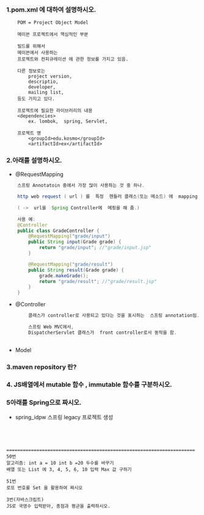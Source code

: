 ### 1.pom.xml 에 대하여 설명하시오.
```
	POM = Project Object Model
	
	메이븐 프로젝트에서 핵심적인 부분
	
	빌드를 위해서 
	메이븐에서 사용하는 
	프로젝트와 컨피규레이션 에 관한 정보를 가지고 있음.
	
	다른 정보로는
		project version, 
		descriptio, 
		developer,
		mailing list,
	등도 가지고 있다.	
	
	프로젝트에 필요한 라이브러리의 내용
	<dependencies>
		ex. lombok,  spring, Servlet, 

	프로젝트 명
		<groupId>edu.kosmo</groupId>
		<artifactId>ex</artifactId>
```
###  2.아래를 설명하시오.
- @RequestMapping
```java
	스프링 Annotatoin 중에서 가장 많이 사용하는 것 중 하나.
	
	http web request ( url ) 를  특정  헨들러 클래스(또는 메소드) 에  mapping 시켜 주는 동작을 함.
	
	( ->  url을  Spring Controller에  메핑을 해 줌.)
	
	사용 예:
	@Controller
	public class GradeController {
		@RequestMapping("grade/input")
		public String input(Grade grade) {
			return "grade/input"; //"grade/input.jsp" 
		}

		@RequestMapping("grade/result")
		public String result(Grade grade) {
			grade.makeGrade();
			return "grade/result"; //"grade/result.jsp" 
		}
	}
```
- @Controller
```java
		클래스가 controller로 사용되고 있다는 것을 표시하는  스프링 annotation임.
		
		스프링 Web MVC에서,
		DispatcherServlet 클래스가  front controller로서 동작을 함. 
		
```
- Model

### 3.maven repository 란?

### 4. JS배열에서 mutable 함수 , immutable 함수를 구분하시오.

### 5아래를 Spring으로 짜시오.
- spring_idpw 스프링 legacy 프로젝트 생성
 ~~~/ex/result 로 접속 하면  result.jsp 에 id:abcd pw:1234 출력 되도록함.  




=====================================================================
50번
알고리즘: int a = 10 int b =20 두수를 바꾸기
배열 또는 List 에 3, 4, 5, 6, 10 입력 Max 값 구하기

51번
로또 번호를 Set 을 활용하여 짜시오

3번(자바스크립트) 
JS로 국영수 입력받아, 총점과 평균을 출력하시오.
 
